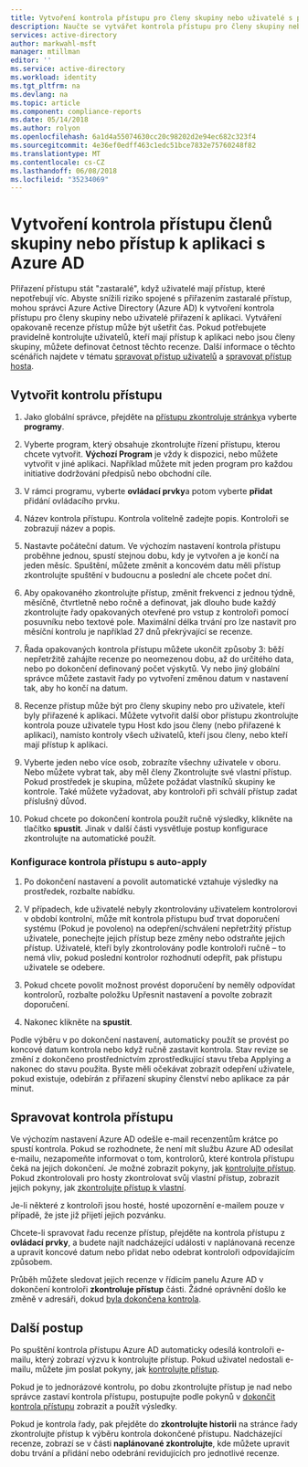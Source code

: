 ```yaml
---
title: Vytvoření kontrola přístupu pro členy skupiny nebo uživatelé s přístupem k aplikaci s Azure AD | Microsoft Docs
description: Naučte se vytvářet kontrola přístupu pro členy skupiny nebo uživatelé s přístupem k aplikaci.
services: active-directory
author: markwahl-msft
manager: mtillman
editor: ''
ms.service: active-directory
ms.workload: identity
ms.tgt_pltfrm: na
ms.devlang: na
ms.topic: article
ms.component: compliance-reports
ms.date: 05/14/2018
ms.author: rolyon
ms.openlocfilehash: 6a1d4a55074630cc20c98202d2e94ec682c323f4
ms.sourcegitcommit: 4e36ef0edff463c1edc51bce7832e75760248f82
ms.translationtype: MT
ms.contentlocale: cs-CZ
ms.lasthandoff: 06/08/2018
ms.locfileid: "35234069"
---
```

# <a name="create-an-access-review-of-group-members-or-application-access-with-azure-ad"></a>Vytvoření kontrola přístupu členů skupiny nebo přístup k aplikaci s Azure AD

Přiřazení přístupu stát "zastaralé", když uživatelé mají přístup, které nepotřebují víc. Abyste snížili riziko spojené s přiřazením zastaralé přístup, mohou správci Azure Active Directory (Azure AD) k vytvoření kontrola přístupu pro členy skupiny nebo uživatelé přiřazení k aplikaci. Vytváření opakovaně recenze přístup může být ušetřit čas. Pokud potřebujete pravidelně kontrolujte uživatelů, kteří mají přístup k aplikaci nebo jsou členy skupiny, můžete definovat četnost těchto recenze. Další informace o těchto scénářích najdete v tématu [spravovat přístup uživatelů](active-directory-azure-ad-controls-manage-user-access-with-access-reviews.md) a [spravovat přístup hosta](active-directory-azure-ad-controls-manage-guest-access-with-access-reviews.md). 

## <a name="create-an-access-review"></a>Vytvořit kontrolu přístupu

1. Jako globální správce, přejděte na [přístupu zkontroluje stránky](https://portal.azure.com/#blade/Microsoft_AAD_ERM/DashboardBlade/)a vyberte **programy**.

2. Vyberte program, který obsahuje zkontrolujte řízení přístupu, kterou chcete vytvořit. **Výchozí Program** je vždy k dispozici, nebo můžete vytvořit v jiné aplikaci. Například můžete mít jeden program pro každou initiative dodržování předpisů nebo obchodní cíle.

3. V rámci programu, vyberte **ovládací prvky**a potom vyberte **přidat** přidání ovládacího prvku.

4. Název kontrola přístupu. Kontrola volitelně zadejte popis. Kontroloři se zobrazují název a popis.

5. Nastavte počáteční datum. Ve výchozím nastavení kontrola přístupu proběhne jednou, spustí stejnou dobu, kdy je vytvořen a je končí na jeden měsíc. Spuštění, můžete změnit a koncovém datu měli přístup zkontrolujte spuštění v budoucnu a poslední ale chcete počet dní.

6. Aby opakovaného zkontrolujte přístup, změnit frekvenci z jednou týdně, měsíčně, čtvrtletně nebo ročně a definovat, jak dlouho bude každý zkontrolujte řady opakovaných otevřené pro vstup z kontroloři pomocí posuvníku nebo textové pole. Maximální délka trvání pro lze nastavit pro měsíční kontrolu je například 27 dnů překrývající se recenze. 

7.  Řada opakovaných kontrola přístupu můžete ukončit způsoby 3: běží nepřetržitě zahájíte recenze po neomezenou dobu, až do určitého data, nebo po dokončení definovaný počet výskytů. Vy nebo jiný globální správce můžete zastavit řady po vytvoření změnou datum v nastavení tak, aby ho končí na datum.

8. Recenze přístup může být pro členy skupiny nebo pro uživatele, kteří byly přiřazené k aplikaci. Můžete vytvořit další obor přístupu zkontrolujte kontrola pouze uživatele typu Host kdo jsou členy (nebo přiřazené k aplikaci), namísto kontroly všech uživatelů, kteří jsou členy, nebo kteří mají přístup k aplikaci.

9. Vyberte jeden nebo více osob, zobrazíte všechny uživatele v oboru. Nebo můžete vybrat tak, aby měl členy Zkontrolujte své vlastní přístup. Pokud prostředek je skupina, můžete požádat vlastníků skupiny ke kontrole. Také můžete vyžadovat, aby kontroloři při schválí přístup zadat příslušný důvod.

10. Pokud chcete po dokončení kontrola použít ručně výsledky, klikněte na tlačítko **spustit**.  Jinak v další části vysvětluje postup konfigurace zkontrolujte na automatické použít.

### <a name="configuring-an-access-review-with-auto-apply"></a>Konfigurace kontrola přístupu s auto-apply

1.  Po dokončení nastavení a povolit automatické vztahuje výsledky na prostředek, rozbalte nabídku. 

2.  V případech, kde uživatelé nebyly zkontrolovány uživatelem kontrolorovi v období kontrolní, může mít kontrola přístupu buď trvat doporučení systému (Pokud je povoleno) na odepření/schválení nepřetržitý přístup uživatele, ponechejte jejich přístup beze změny nebo odstraňte jejich přístup. Uživatelé, kteří byly zkontrolovány podle kontroloři ručně – to nemá vliv, pokud poslední kontrolor rozhodnutí odepřít, pak přístupu uživatele se odebere.

3.  Pokud chcete povolit možnost provést doporučení by neměly odpovídat kontrolorů, rozbalte položku Upřesnit nastavení a povolte zobrazit doporučení.
 
4.  Nakonec klikněte na **spustit**.

Podle výběru v po dokončení nastavení, automaticky použít se provést po koncové datum kontrola nebo když ručně zastavit kontrola. Stav revize se změní z dokončeno prostřednictvím zprostředkující stavu třeba Applying a nakonec do stavu použita. Byste měli očekávat zobrazit odepření uživatele, pokud existuje, odebírán z přiřazení skupiny členství nebo aplikace za pár minut.


## <a name="manage-the-access-review"></a>Spravovat kontrola přístupu

Ve výchozím nastavení Azure AD odešle e-mail recenzentům krátce po spustí kontrola. Pokud se rozhodnete, že není mít službu Azure AD odesílat e-mailu, nezapomeňte informovat o tom, kontrolorů, které kontrola přístupu čeká na jejich dokončení. Je možné zobrazit pokyny, jak [kontrolujte přístup](active-directory-azure-ad-controls-perform-access-review.md). Pokud zkontrolovali pro hosty zkontrolovat svůj vlastní přístup, zobrazit jejich pokyny, jak [zkontrolujte přístup k vlastní](active-directory-azure-ad-controls-perform-access-review.md).

Je-li některé z kontroloři jsou hosté, hosté upozornění e-mailem pouze v případě, že jste již přijetí jejich pozvánku.

Chcete-li spravovat řadu recenze přístup, přejděte na kontrola přístupu z **ovládací prvky**, a budete najít nadcházející události v naplánovaná recenze a upravit koncové datum nebo přidat nebo odebrat kontroloři odpovídajícím způsobem. 

Průběh můžete sledovat jejich recenze v řídicím panelu Azure AD v dokončení kontroloři **zkontroluje přístup** části. Žádné oprávnění došlo ke změně v adresáři, dokud [byla dokončena kontrola](active-directory-azure-ad-controls-complete-access-review.md).

## <a name="next-steps"></a>Další postup

Po spuštění kontrola přístupu Azure AD automaticky odesílá kontroloři e-mailu, který zobrazí výzvu k kontrolujte přístup. Pokud uživatel nedostali e-mailu, můžete jim poslat pokyny, jak [kontrolujte přístup](active-directory-azure-ad-controls-perform-access-review.md). 

Pokud je to jednorázové kontrolu, po dobu zkontrolujte přístup je nad nebo správce zastaví kontrola přístupu, postupujte podle pokynů v [dokončit kontrola přístupu](active-directory-azure-ad-controls-complete-access-review.md) zobrazit a použít výsledky.  

Pokud je kontrola řady, pak přejděte do **zkontrolujte historii** na stránce řady zkontrolujte přístup k výběru kontrola dokončené přístupu.  Nadcházející recenze, zobrazí se v části **naplánované zkontrolujte**, kde můžete upravit dobu trvání a přidání nebo odebrání revidujících pro jednotlivé recenze.
